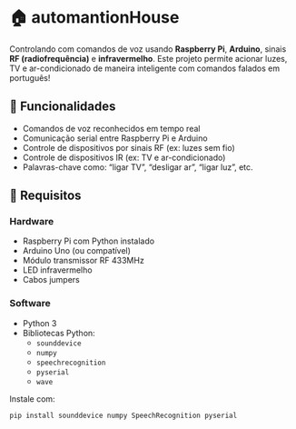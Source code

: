 # 🏠 automantionHouse

Controlando com comandos de voz usando **Raspberry Pi**, **Arduino**, sinais **RF (radiofrequência)** e **infravermelho**. Este projeto permite acionar luzes, TV e ar-condicionado de maneira inteligente com comandos falados em português!

## 🎯 Funcionalidades

- Comandos de voz reconhecidos em tempo real
- Comunicação serial entre Raspberry Pi e Arduino
- Controle de dispositivos por sinais RF (ex: luzes sem fio)
- Controle de dispositivos IR (ex: TV e ar-condicionado)
- Palavras-chave como: “ligar TV”, “desligar ar”, “ligar luz”, etc.


## 🧰 Requisitos

### Hardware

- Raspberry Pi com Python instalado
- Arduino Uno (ou compatível)
- Módulo transmissor RF 433MHz
- LED infravermelho
- Cabos jumpers

### Software

- Python 3
- Bibliotecas Python:
  - `sounddevice`
  - `numpy`
  - `speechrecognition`
  - `pyserial`
  - `wave`

Instale com:

```bash
pip install sounddevice numpy SpeechRecognition pyserial
